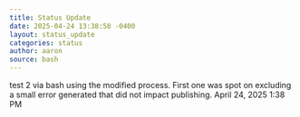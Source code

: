 ```yaml
---
title: Status Update
date: 2025-04-24 13:38:58 -0400
layout: status_update
categories: status
author: aaron
source: bash
---
```

test 2 via bash using the modified process. First one was spot on excluding a small error generated that did not impact publishing. April 24, 2025 1:38 PM
